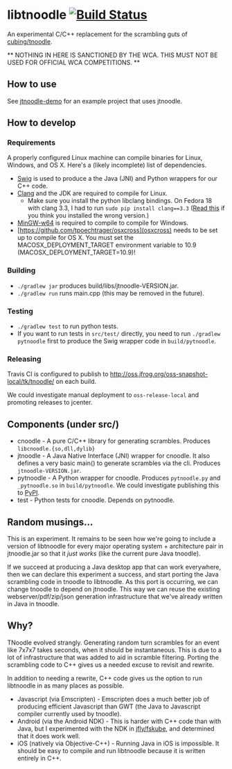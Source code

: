 libtnoodle [![Build Status](https://travis-ci.org/jfly/libtnoodle.svg?branch=master)](https://travis-ci.org/jfly/libtnoodle)
==========

An experimental C/C++ replacement for the scrambling guts of
[cubing/tnoodle](https://github.com/cubing/tnoodle).

** NOTHING IN HERE IS SANCTIONED BY THE WCA. THIS MUST NOT
BE USED FOR OFFICIAL WCA COMPETITIONS. **

## How to use

See [jtnoodle-demo](https://github.com/jfly/jtnoodle-demo) for an example
project that uses jtnoodle.

## How to develop

### Requirements

A properly configured Linux machine can compile binaries for Linux, Windows, and OS X.
Here's a (likely incomplete) list of dependencies.

- [Swig](http://www.swig.org/) is used to produce a the Java (JNI) and Python
  wrappers for our C++ code.
- [Clang](http://clang.llvm.org/) and the JDK are required to compile for Linux.
    - Make sure you install the python libclang bindings. On Fedora 18 with
clang 3.3, I had to run `sudo pip install clang==3.3` ([Read
this](http://stackoverflow.com/questions/9510474/removing-pips-cache) if you
think you installed the wrong version.)
- [MinGW-w64](http://mingw-w64.sourceforge.net/) is required to compile to
  compile for Windows.
- [https://github.com/tpoechtrager/osxcross](osxcross) needs to be set up to
  compile for OS X. You must set the MACOSX_DEPLOYMENT_TARGET environment
  variable to 10.9 (MACOSX_DEPLOYMENT_TARGET=10.9)!

### Building

- `./gradlew jar` produces build/libs/jtnoodle-VERSION.jar.
- `./gradlew run` runs main.cpp (this may be removed in the future).

### Testing

- `./gradlew test` to run python tests.
- If you want to run tests in `src/test/` directly, you need to run `./gradlew
  pytnoodle` first to produce the Swig wrapper code in `build/pytnoodle`.

### Releasing

Travis CI is configured to publish to
http://oss.jfrog.org/oss-snapshot-local/tk/tnoodle/ on each build.

We could investigate manual deployment to `oss-release-local` and promoting
releases to jcenter.

## Components (under src/)

- cnoodle - A pure C/C++ library for generating scrambles. Produces
  `libcnoodle.{so,dll,dylib}`
- jtnoodle - A Java Native Interface (JNI) wrapper for cnoodle. It also
  defines a very basic main() to generate scrambles via the cli. Produces
  `jtnoodle-VERSION.jar`.
- pytnoodle - A Python wrapper for cnoodle. Produces `pytnoodle.py` and
  `_pytnoodle.so` in `build/pytnoodle`. We could investigate publishing this to
  [PyPI](https://pypi.python.org/pypi).
- test - Python tests for cnoodle. Depends on pytnoodle.

## Random musings...

This is an experiment. It remains to be seen how we're going to include a
version of libtnoodle for every major operating system + architecture pair in
jtnoodle.jar so that it *just works* (like the current pure Java tnoodle).

If we succeed at producing a Java desktop app that can work everywhere, then
we can declare this experiment a success, and start porting the Java scrambling code
in tnoodle to libtnoodle. As this port is occurring, we can change tnoodle to depend
on jtnoodle. This way we can reuse the existing webserver/pdf/zip/json generation
infrastructure that we've already written in Java in tnoodle.

## Why?

TNoodle evolved strangly. Generating random turn scrambles for an event like
7x7x7 takes seconds, when it should be instantaneous. This is due to a lot of
infrastructure that was added to aid in scramble filtering. Porting the
scrambling code to C++ gives us a needed excuse to revisit and rewrite.

In addition to needing a rewrite, C++ code gives us the option to run libtnoodle in
as many places as possible.

- Javascript (via Emscripten) - Emscripten does a much better job of producing
efficient Javascript than GWT (the Java to Javascript compiler currently used
by tnoodle).
- Android (via the Android NDK) - This is harder with C++ code than with Java,
but I experimented with the NDK in
[jfly/fskube](https://github.com/jfly/fskube), and determined that it does work well.
- iOS (natively via Objective-C++) - Running Java in iOS is impossible. It
should be easy to compile and run libtnoodle because it is written entirely in
C++.
